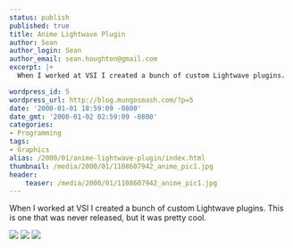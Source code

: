 ```yaml
---
status: publish
published: true
title: Anime Lightwave Plugin
author: Sean
author_login: Sean
author_email: sean.houghton@gmail.com
excerpt: |+
  When I worked at VSI I created a bunch of custom Lightwave plugins.  This is one that was never released, but it was pretty cool.

wordpress_id: 5
wordpress_url: http://blog.mungosmash.com/?p=5
date: '2000-01-01 18:59:09 -0800'
date_gmt: '2000-01-02 02:59:09 -0800'
categories:
- Programming
tags:
- Graphics
alias: /2000/01/anime-lightwave-plugin/index.html
thumbnail: /media/2000/01/1108607942_anime_pic1.jpg
header:
    teaser: /media/2000/01/1108607942_anime_pic1.jpg
---
```

When I worked at VSI I created a bunch of custom Lightwave plugins.  This is one that was never released, but it was pretty cool.

![]({{site.url_root}}/media/2000/01/1108607942_anime_pic1.jpg)
![]({{site.url_root}}/media/2000/01/1108608028_anime_pic2.jpg)
![]({{site.url_root}}/media/2000/01/1108608043_anime_pic3.jpg)

